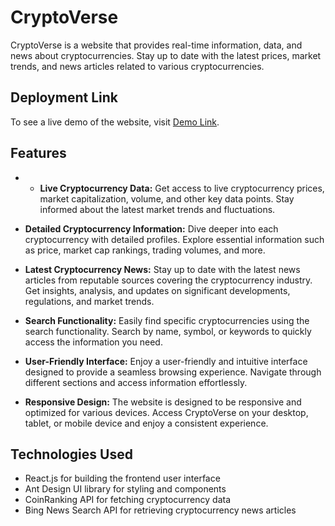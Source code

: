 # CryptoVerse

CryptoVerse is a website that provides real-time information, data, and news about cryptocurrencies. Stay up to date with the latest prices, market trends, and news articles related to various cryptocurrencies.

## Deployment Link

To see a live demo of the website, visit [Demo Link](https://crypto-verse-ayush07.vercel.app).

## Features

- - **Live Cryptocurrency Data:** Get access to live cryptocurrency prices, market capitalization, volume, and other key data points. Stay informed about the latest market trends and fluctuations.

- **Detailed Cryptocurrency Information:** Dive deeper into each cryptocurrency with detailed profiles. Explore essential information such as price, market cap rankings, trading volumes, and more.

- **Latest Cryptocurrency News:** Stay up to date with the latest news articles from reputable sources covering the cryptocurrency industry. Get insights, analysis, and updates on significant developments, regulations, and market trends.

- **Search Functionality:** Easily find specific cryptocurrencies using the search functionality. Search by name, symbol, or keywords to quickly access the information you need.

- **User-Friendly Interface:** Enjoy a user-friendly and intuitive interface designed to provide a seamless browsing experience. Navigate through different sections and access information effortlessly.

- **Responsive Design:** The website is designed to be responsive and optimized for various devices. Access CryptoVerse on your desktop, tablet, or mobile device and enjoy a consistent experience.

## Technologies Used

- React.js for building the frontend user interface
- Ant Design UI library for styling and components
- CoinRanking API for fetching cryptocurrency data
- Bing News Search API for retrieving cryptocurrency news articles



